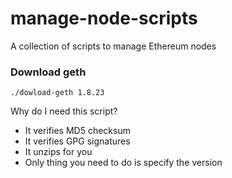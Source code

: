 # manage-node-scripts
A collection of scripts to manage Ethereum nodes

### Download geth
```
./dowload-geth 1.8.23
```

Why do I need this script?
- It verifies MD5 checksum
- It verifies GPG signatures
- It unzips for you
- Only thing you need to do is specify the version
